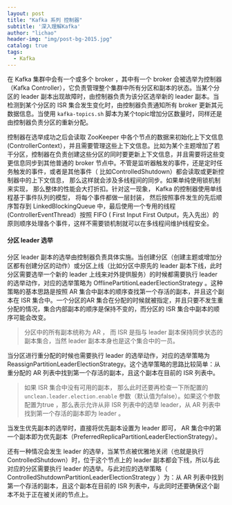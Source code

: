 ```yaml
---
layout: post
title: "Kafka 系列 控制器"
subtitle: '深入理解Kafka'
author: "lichao"
header-img: "img/post-bg-2015.jpg"
catalog: true
tags:
  - Kafka
---
```


在 Kafka 集群中会有一个或多个 broker ，其中有一个 broker 会被选举为控制器（Kafka Controller），它负责管理整个集群中所有分区和副本的状态。当某个分区的 leader 副本出现故障时，由控制器负责为该分区选举新的 leader 副本。当检测到某个分区的 ISR 集合发生变化时，由控制器负责通知所有 broker 更新其元数据信息。当使用 ```kafka-topics.sh``` 脚本为某个topic增加分区数量时，同样还是由控制器负责分区的重新分配。

控制器在选举成功之后会读取 ZooKeeper 中各个节点的数据来初始化上下文信息(ControllerContext），并且需要管理这些上下文信息。比如为某个主题增加了若干分区，控制器在负责创建这些分区的同时要更新上下文信息，并且需要将这些变更信息同步到其他普通的 broker 节点中。不管是监听器触发的事件，还是定时任务触发的事件，或者是其他事件（ 比如ControlledShutdown）都会读取或更新控制器中的上下文信息， 那么这样就会涉及多线程间的同步。如果单纯使用锁机制来实现， 那么整体的性能会大打折扣。针对这一现象， Kafka 的控制器使用单线程基于事件队列的模型， 将每个事件都做一层封装， 然后按照事件发生的先后顺序暂存到 LinkedBlockingQueue 中，最后使用一个专用的线程(ControllerEventThread）按照 FIFO ( First Input First Output，先入先出）的原则顺序处理各个事件，这样不需要锁机制就可以在多线程间维护线程安全。

#### 分区 leader 选举

分区 leader 副本的选举由控制器负责具体实施。当创建分区（创建主题或增加分区都有创建分区的动作）或分区上线（比如分区中原先的 leader 副本下线，此时分区需要选举一个新的 leader 上线来对外提供服务）的时候都需要执行 leader 的选举动作，对应的选举策略为 OfflinePartitionLeaderElectionStrategy 。这种策略的基本思路是按照 AR 集合中副本的顺序查找第一个存活的副本，并且这个副本在 ISR 集合中。一个分区的AR 集合在分配的时候就被指定，并且只要不发生重分配的情况，集合内部副本的顺序是保持不变的，而分区的 ISR 集合中副本的顺序可能会改变。

> 分区中的所有副本统称为 AR ， 而 ISR 是指与 leader 副本保持同步状态的副本集合，当然 leader 副本本身也是这个集合中的一员。

当分区进行重分配的时候也需要执行 leader 的选举动作，对应的选举策略为 ReassignPartitionLeaderElectionStrategy。这个选举策略的思路比较简单：从重分配的 AR 列表中找到第一个存活的副本，且这个副本在目前的 ISR 列表中。

> 如果 ISR 集合中没有可用的副本， 那么此时还要再检查一下所配置的 ```unclean.leader.election.enable``` 参数（默认值为false）。如果这个参数配置为true ，那么表示允许从非 ISR 列表中的选举 leader，从 AR 列表中找到第一个存活的副本即为 leader 。

当发生优先副本的选举时，直接将优先副本设置为 leader 即可， AR 集合中的第一个副本即为优先副本（PreferredReplicaPartitionLeaderElectionStrategy）。

还有一种情况会发生 leader 的选举，当某节点被优雅地关闭（也就是执行 ControlledShutdown）时，位于这个节点上的 leader 副本都会下线，所以与此对应的分区需要执行 leader 的选举。与此对应的选举策略（ ControlledShutdownPartitionLeaderElectionStrategy ）为：从 AR 列表中找到第一个存活的副本，且这个副本在目前的 ISR 列表中，与此同时还要确保这个副本不处于正在被关闭的节点上。